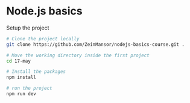 # Node.js basics 

Setup the project

```bash
# Clone the project locally
git clone https://github.com/ZeinMansor/nodejs-basics-course.git .

# Move the working directory inside the first project
cd 17-may

# Install the packages
npm install 

# run the project
npm run dev

```